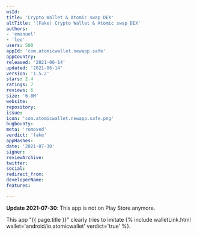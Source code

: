 ```yaml
---
wsId: 
title: 'Crypto Wallet & Atomic swap DEX'
altTitle: '(Fake) Crypto Wallet & Atomic swap DEX'
authors:
- 'emanuel'
- 'leo'
users: 500
appId: 'com.atomicwallet.newapp.safe'
appCountry: 
released: '2021-06-14'
updated: '2021-06-14'
version: '1.5.2'
stars: 2.4
ratings: 7
reviews: 6
size: '6.0M'
website: 
repository: 
issue: 
icon: 'com.atomicwallet.newapp.safe.png'
bugbounty: 
meta: 'removed'
verdict: 'fake'
appHashes: 
date: '2021-07-30'
signer: 
reviewArchive: 
twitter: 
social: 
redirect_from: 
developerName: 
features: 

---
```


**Update 2021-07-30**: This app is not on Play Store anymore.

This app "{{ page.title }}" clearly tries to imitate
{% include walletLink.html wallet='android/io.atomicwallet' verdict='true' %}.

